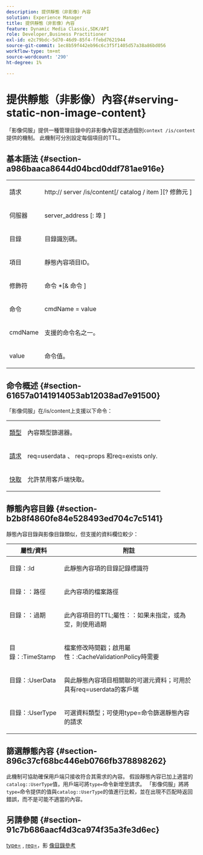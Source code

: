 ```yaml
---
description: 提供靜態（非影像）內容
solution: Experience Manager
title: 提供靜態（非影像）內容
feature: Dynamic Media Classic,SDK/API
role: Developer,Business Practitioner
exl-id: e2c79bdc-5d70-46d9-85f4-ffebd7621944
source-git-commit: 1ec8b59f442eb96c6c3f5f1405d57a38a86bd056
workflow-type: tm+mt
source-wordcount: '290'
ht-degree: 1%

---
```


# 提供靜態（非影像）內容{#serving-static-non-image-content}

「影像伺服」提供一種管理目錄中的非影像內容並透過個別`context /is/content`提供的機制。 此機制可分別設定每個項目的TTL。

## 基本語法 {#section-a986baaca8644d04bcd0ddf781ae916e}

<table id="simpletable_4A6249F0C40747339524323EB0831CE4"> 
 <tr class="strow"> 
  <td class="stentry"> <p> <span class="codeph"> <span class="varname"> 請求  </span> </span> </p> </td> 
  <td class="stentry"> <p> <span class="codeph"> http://  <span class="varname"> server  </span>/is/content[/  <span class="varname"> catalog  </span>/  <span class="varname"> item  </span>][?<span class="varname"> 修飾元 </span>]  </span> </p> </td> 
 </tr> 
 <tr class="strow"> 
  <td class="stentry"> <p> <span class="codeph"> <span class="varname"> 伺服器  </span> </span> </p> </td> 
  <td class="stentry"> <p> <span class="codeph"> <span class="varname"> server_address  </span>[: <span class="varname"> 埠 </span>]  </span> </p> </td> 
 </tr> 
 <tr class="strow"> 
  <td class="stentry"> <p> <span class="codeph"> <span class="varname"> 目錄  </span> </span> </p> </td> 
  <td class="stentry"> <p>目錄識別碼。 </p> </td> 
 </tr> 
 <tr class="strow"> 
  <td class="stentry"> <p> <span class="codeph"> <span class="varname"> 項目  </span> </span> </p> </td> 
  <td class="stentry"> <p>靜態內容項目ID。 </p> </td> 
 </tr> 
 <tr class="strow"> 
  <td class="stentry"> <p> <span class="codeph"> <span class="varname"> 修飾符  </span> </span> </p> </td> 
  <td class="stentry"> <p> <span class="codeph"> <span class="varname"> 命令 </span>*[&amp;  <span class="varname"> 命令 </span>]  </span> </p> </td> 
 </tr> 
 <tr class="strow"> 
  <td class="stentry"> <p> <span class="codeph"> <span class="varname"> 命令  </span> </span> </p> </td> 
  <td class="stentry"> <p> <span class="codeph"> <span class="varname"> cmdName  </span>=  <span class="varname"> value  </span> </span> </p> </td> 
 </tr> 
 <tr class="strow"> 
  <td class="stentry"> <p> <span class="codeph"> <span class="varname"> cmdName  </span> </span> </p> </td> 
  <td class="stentry"> <p>支援的命令名之一。 </p> </td> 
 </tr> 
 <tr class="strow"> 
  <td class="stentry"> <p> <span class="codeph"> <span class="varname"> value  </span> </span> </p> </td> 
  <td class="stentry"> <p>命令值。 </p> </td> 
 </tr> 
</table>

## 命令概述 {#section-61657a0141914053ab12038ad7e91500}

「影像伺服」在/is/content上支援以下命令：

<table id="simpletable_1D96BA1AB5394B3C9B91D46617AFC0FA"> 
 <tr class="strow"> 
  <td class="stentry"> <a href="../../../../../is-api/http-ref/image-serving-api-ref/c-http-protocol-reference/c-command-reference/r-type.md#reference-89094fd1c50c444eb082cd266769cccb" type="reference" format="dita" scope="local"> 類型 </a> </td> 
  <td class="stentry"> <p>內容類型篩選器。 </p> </td> 
 </tr> 
 <tr class="strow"> 
  <td class="stentry"> <a href="../../../../../is-api/http-ref/image-serving-api-ref/c-http-protocol-reference/c-command-reference/r-req/r-req.md#reference-907cdb4a97034db7ad94695f25552e76" type="reference" format="dita" scope="local"> 請求  </a> </td> 
  <td class="stentry"> <p> <span class="codeph"> req=userdata  </span>、  <span class="codeph"> req=props  </span>和req=exists  <span class="codeph">  </span> only. </p> </td> 
 </tr> 
 <tr class="strow"> 
  <td class="stentry"> <a href="../../../../../is-api/http-ref/image-serving-api-ref/c-http-protocol-reference/c-command-reference/r-is-http-cache.md#reference-168189bee4ce4d1189d427891f22be2e" type="reference" format="dita" scope="local"> 快取  </a> </td> 
  <td class="stentry"> <p>允許禁用客戶端快取。 </p> </td> 
 </tr> 
</table>

## 靜態內容目錄 {#section-b2b8f4860fe84e528493ed704c7c5141}

靜態內容目錄與影像目錄類似，但支援的資料欄位較少：

<table id="table_3B111EC3AA1044FB9B659FD54BADDC39"> 
 <thead> 
  <tr> 
   <th class="entry"> <b> 屬性/資料</b> </th> 
   <th class="entry"> <b> 附註</b> </th> 
  </tr> 
 </thead>
 <tbody> 
  <tr valign="top"> 
   <td> <p> <span class="codeph"> 目錄：:Id  </span> </p> </td> 
   <td> <p> 此靜態內容項的目錄記錄標識符 </p> </td> 
  </tr> 
  <tr valign="top"> 
   <td> <p> <span class="codeph"> 目錄：：路徑  </span> </p> </td> 
   <td> <p> 此內容項的檔案路徑 </p> </td> 
  </tr> 
  <tr valign="top"> 
   <td> <p> <span class="codeph"> 目錄：：過期  </span> </p> </td> 
   <td> <p> 此內容項目的TTL;屬性：：如果未指定，或為空，則使用過期 </p> </td> 
  </tr> 
  <tr valign="top"> 
   <td> <p> <span class="codeph"> 目錄：:TimeStamp  </span> </p> </td> 
   <td> <p> 檔案修改時間戳；啟用屬性：:CacheValidationPolicy時需要 </p> </td> 
  </tr> 
  <tr valign="top"> 
   <td> <p> <span class="codeph"> 目錄：:UserData  </span> </p> </td> 
   <td> <p> 與此靜態內容項目相關聯的可選元資料；可用於具有req=userdata的客戶端 </p> </td> 
  </tr> 
  <tr valign="top"> 
   <td> <p> <span class="codeph"> 目錄：:UserType  </span> </p> </td> 
   <td> <p> 可選資料類型；可使用type=命令篩選靜態內容的請求 </p> </td> 
  </tr> 
 </tbody> 
</table>

## 篩選靜態內容 {#section-896c37cf68bc446eb0766fb378898262}

此機制可協助確保用戶端只接收符合其需求的內容。 假設靜態內容已加上適當的`catalog::UserType`值，用戶端可將`type=`命令新增至請求。 「影像伺服」將將`type=`命令提供的值與`catalog::UserType`的值進行比較，並在出現不匹配時返回錯誤，而不是可能不適當的內容。

## 另請參閱 {#section-91c7b686aacf4d3ca974f35a3fe3d6ec}

[type=](../../../../../is-api/http-ref/image-serving-api-ref/c-http-protocol-reference/c-command-reference/r-type.md#reference-89094fd1c50c444eb082cd266769cccb) ,  [req=](../../../../../is-api/http-ref/image-serving-api-ref/c-http-protocol-reference/c-command-reference/r-req/r-req.md#reference-907cdb4a97034db7ad94695f25552e76)，影 [像目錄參考](../../../../../is-api/image-catalog/image-serving-api-ref/c-image-catalog-reference/c-overview/c-overview.md#concept-9ce2b6a133de45f783e95cabc5810ac3)
